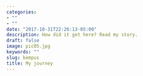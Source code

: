 ```yaml
---
categories:
- ""
- ""
date: "2017-10-31T22:26:13-05:00"
description: How did it get here? Read my story.
draft: false
image: pic05.jpg
keywords: ""
slug: bempus
title: My journey
---
```

